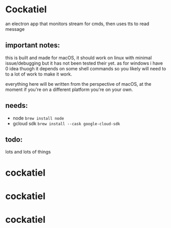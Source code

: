 # Cockatiel

an electron app that monitors stream for cmds, then uses tts to read message

## important notes:

this is built and made for macOS, it should work on linux with minimal issue/debugging but it has not been tested their yet.
as for windows i have 0 idea thuogh it depends on some shell commands so you likely will need to to a lot of work to make it work.

everything here will be written from the perspective of macOS, at the moment if you're on a different platform you're on your own.

## needs:

- node ```brew install node```
- gcloud sdk ```brew install --cask google-cloud-sdk```

## todo:

lots and lots of things
# cockatiel
# cockatiel
# cockatiel
